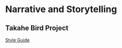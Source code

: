 <h1>Narrative and Storytelling</h1>

<h2>Takahe Bird Project</h2>

[Style Guide](http://sarahjaneowens.github.io/takahebird/index.html) 